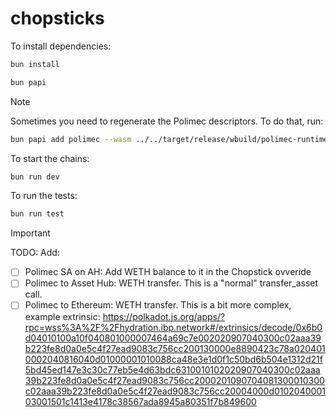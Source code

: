 # chopsticks

To install dependencies:

```bash
bun install
```

```bash
bun papi
```

> [!NOTE]
> Sometimes you need to regenerate the Polimec descriptors. To do that, run:
>
> ```bash
> bun papi add polimec --wasm ../../target/release/wbuild/polimec-runtime/polimec_runtime.compact.compressed.wasm
> ```

To start the chains:

```bash
bun run dev
```

To run the tests:

```bash
bun run test
```


> [!IMPORTANT]
> TODO: Add:
> - [ ] Polimec SA on AH: Add WETH balance to it in the Chopstick ovveride
> - [ ] Polimec to Asset Hub: WETH transfer. This is a "normal" transfer_asset call.
> - [ ] Polimec to Ethereum: WETH transfer. This is a bit more complex, example extrinsic: https://polkadot.js.org/apps/?rpc=wss%3A%2F%2Fhydration.ibp.network#/extrinsics/decode/0x6b0d04010100a10f040801000007464a69c7e002020907040300c02aaa39b223fe8d0a0e5c4f27ead9083c756cc200130000e8890423c78a0204010002040816040d01000001010088ca48e3e1d0f1c50bd6b504e1312d21f5bd45ed147e3c30c77eb5e4d63bdc6310010102020907040300c02aaa39b223fe8d0a0e5c4f27ead9083c756cc2000201090704081300010300c02aaa39b223fe8d0a0e5c4f27ead9083c756cc20004000d010204000103001501c1413e4178c38567ada8945a80351f7b849600

